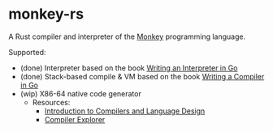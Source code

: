 # monkey-rs
A Rust compiler and interpreter of the [Monkey](https://monkeylang.org/) programming language.

Supported:
- (done) Interpreter based on the book [Writing an Interpreter in Go](https://interpreterbook.com/)
- (done) Stack-based compile & VM based on the book [Writing a Compiler in Go](https://compilerbook.com/)
- (wip) X86-64 native code generator
  - Resources:
    - [Introduction to Compilers and Language Design](https://www3.nd.edu/~dthain/compilerbook/)
    - [Compiler Explorer](https://godbolt.org/)